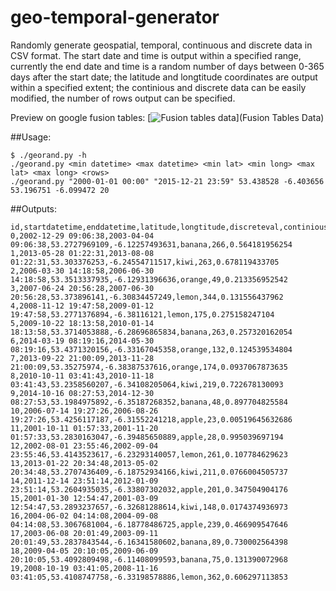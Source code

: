 # geo-temporal-generator
Randomly generate geospatial, temporal, continuous and discrete data in CSV format. The start date and time is output within a specified range, currently the end date and time is a random number of days between 0-365 days after the start date; the latitude and longtitude coordinates are output within a specified extent; the continious and discrete data can be easily modified, the number of rows output can be specified.

Preview on google fusion tables:
[![Fusion tables data](https://www.google.com/fusiontables/embedviz?q=select+col3%2C+col4+from+1vt2XN3Z6dQzBKRqeKJAIS-RvhL3KJD-Pk91mdkS1+where+col5+in+%28%27apple%27%2C+%27banana%27%2C+%27kiwi%27%2C+%27orange%27%2C+%27lemon%27%29+limit+1000&viz=HEATMAP&h=true&lat=53.30503138535016&lng=-6.233367919921875&t=1&z=10&l=col3&y=3&tmplt=5&hmd=true&hmg=%2366ff0000%2C%2393ff00ff%2C%23c1ff00ff%2C%23eeff00ff%2C%23f4e300ff%2C%23f4e300ff%2C%23f9c600ff%2C%23ffaa00ff%2C%23ff7100ff%2C%23ff3900ff%2C%23ff0000ff&hmo=0.6000000238418579&hmr=10&hmw=0&hml=TWO_COL_LAT_LNG)](Fusion Tables Data)

##Usage:
```
$ ./georand.py -h
./georand.py <min datetime> <max datetime> <min lat> <min long> <max lat> <max long> <rows>
./georand.py "2000-01-01 00:00" "2015-12-21 23:59" 53.438528 -6.403656 53.196751 -6.099472 20
```

##Outputs:
```
id,startdatetime,enddatetime,latitude,longtitude,discreteval,continiousint,continiousfloat
0,2002-12-29 09:06:38,2003-04-04 09:06:38,53.2727969109,-6.12257493631,banana,266,0.564181956254
1,2013-05-28 01:22:31,2013-08-08 01:22:31,53.303376253,-6.24554711517,kiwi,263,0.678119433705
2,2006-03-30 14:18:58,2006-06-30 14:18:58,53.3513337935,-6.12931396636,orange,49,0.213356952542
3,2007-06-24 20:56:28,2007-06-30 20:56:28,53.373896141,-6.30834457249,lemon,344,0.131556437962
4,2008-11-12 19:47:58,2009-01-12 19:47:58,53.2771376894,-6.38116121,lemon,175,0.275158247104
5,2009-10-22 18:13:58,2010-01-14 18:13:58,53.3714053888,-6.28696865834,banana,263,0.257320162054
6,2014-03-19 08:19:16,2014-05-30 08:19:16,53.4371320156,-6.33167045358,orange,132,0.124539534804
7,2013-09-22 21:00:09,2013-11-28 21:00:09,53.35275974,-6.38387537616,orange,174,0.0937067873635
8,2010-10-11 03:41:43,2010-11-18 03:41:43,53.2358560207,-6.34108205064,kiwi,219,0.722678130093
9,2014-10-16 08:27:53,2014-12-30 08:27:53,53.1984975892,-6.35187268352,banana,48,0.897704825584
10,2006-07-14 19:27:26,2006-08-26 19:27:26,53.4256117187,-6.31552241218,apple,23,0.00519645632686
11,2001-10-11 01:57:33,2001-11-20 01:57:33,53.2830163047,-6.39485650889,apple,28,0.995039697194
12,2002-08-01 23:55:46,2002-09-04 23:55:46,53.4143523617,-6.23293140057,lemon,261,0.107784629623
13,2013-01-22 20:34:48,2013-05-02 20:34:48,53.2707436409,-6.18752934166,kiwi,211,0.0766004505737
14,2011-12-14 23:51:14,2012-01-09 23:51:14,53.2604935035,-6.33807302032,apple,201,0.347504904176
15,2001-01-30 12:54:47,2001-03-09 12:54:47,53.2893237657,-6.32681288614,kiwi,148,0.0174374936973
16,2004-06-02 04:14:08,2004-09-08 04:14:08,53.3067681004,-6.18778486725,apple,239,0.466909547646
17,2003-06-08 20:01:49,2003-09-11 20:01:49,53.2837843544,-6.16341580602,banana,89,0.730002564398
18,2009-04-05 20:10:05,2009-06-09 20:10:05,53.4092809498,-6.11408099593,banana,75,0.131390072968
19,2008-10-19 03:41:05,2008-11-16 03:41:05,53.4108747758,-6.33198578886,lemon,362,0.606297113853
```
